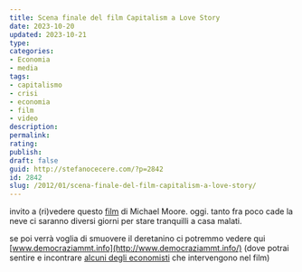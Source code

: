 ```yaml
---
title: Scena finale del film Capitalism a Love Story
date: 2023-10-20
updated: 2023-10-21
type: 
categories:
- Economia
- media
tags:
- capitalismo
- crisi
- economia
- film
- video
description: 
permalink: 
rating: 
publish: 
draft: false
guid: http://stefanocecere.com/?p=2842
id: 2842
slug: /2012/01/scena-finale-del-film-capitalism-a-love-story/
---
```


invito a (ri)vedere questo [film](http://it.wikipedia.org/wiki/Capitalism:_A_Love_Story) di Michael Moore. oggi. tanto fra poco cade la neve ci saranno diversi giorni per stare tranquilli a casa malati.
  
se poi verrà voglia di smuovere il deretanino ci potremmo vedere qui [www.democraziammt.info](http://www.democraziammt.info/) (dove potrai sentire e incontrare [alcuni degli economisti](http://www.democraziammt.info/chi-siamo.html) che intervengono nel film)